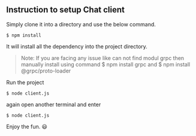 ## Instruction to setup Chat client

Simply clone it into a directory and use the below command.

`$ npm install`

It will install all the dependency into the project directory.

>Note: If you are facing any issue like can not find modul grpc then manually install using command $ npm install grpc and $ npm install @grpc/proto-loader

Run the project

`$ node client.js`

again open another terminal and enter

`$ node client.js`

Enjoy the fun. 😃 
